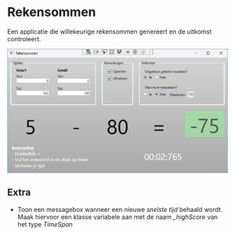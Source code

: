 # Rekensommen
Een applicatie die willekeurige rekensommen genereert en de uitkomst controleert.


![media/rekensommen-final.png](media/rekensommen-final.png)

## Extra
- Toon een messagebox wanneer een nieuwe *snelste tijd* behaald wordt. Maak hiervoor een klasse variabele aan met de naam *_highScore* van het type *TimeSpan*

